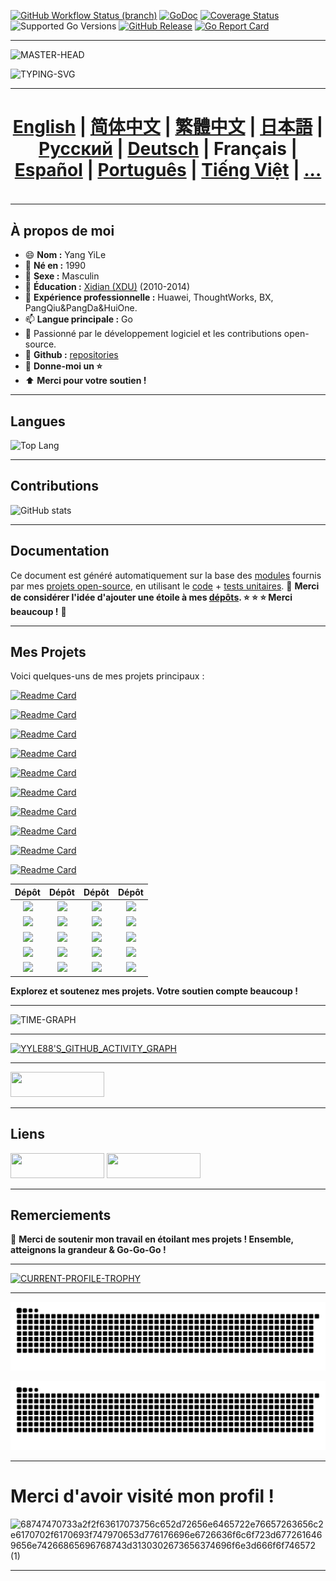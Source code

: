 [![GitHub Workflow Status (branch)](https://img.shields.io/github/actions/workflow/status/yyle88/yyle88/release.yml?branch=main&label=BUILD)](https://github.com/yyle88/yyle88/actions/workflows/release.yml?query=branch%3Amain)
[![GoDoc](https://pkg.go.dev/badge/github.com/yyle88/yyle88)](https://pkg.go.dev/github.com/yyle88/yyle88)
[![Coverage Status](https://img.shields.io/coveralls/github/yyle88/yyle88/master.svg)](https://coveralls.io/github/yyle88/yyle88?branch=main)
![Supported Go Versions](https://img.shields.io/badge/Go-1.22%2C%201.23-lightgrey.svg)
[![GitHub Release](https://img.shields.io/github/release/yyle88/yyle88.svg)](https://github.com/yyle88/yyle88/releases)
[![Go Report Card](https://goreportcard.com/badge/github.com/yyle88/yyle88)](https://goreportcard.com/report/github.com/yyle88/yyle88)

---

![MASTER-HEAD](https://user-images.githubusercontent.com/74038190/213910845-af37a709-8995-40d6-be59-724526e3c3d7.gif)

![TYPING-SVG](https://readme-typing-svg.demolab.com?font=Fira+Code&size=33&pause=1000&color=EBE912&width=999&lines=Hi+there+%F0%9F%91%8B%2C+Welcome+to+my+Page+%F0%9F%91%8B%2C+I'm+yyle88)

---

<!-- 这是一个注释，它不会在渲染时显示出来，这是语言选择的起始位置 -->

<h4 align="center" style="font-size: 2.0em;"><a href="../README.md">English</a> | <a href="../README.zh.md">简体中文</a> | <a href="README.zh-Hant.md">繁體中文</a> | <a href="README.ja.md">日本語</a> | <a href="README.ru.md">Русский</a> | <a href="README.de.md">Deutsch</a> | <strong>Français</strong> | <a href="README.es.md">Español</a> | <a href="README.pt.md">Português</a> | <a href="README.vi.md">Tiếng Việt</a> | <a href="../LOCALE-MENU.md"><b>...</b></a></h4>

<!-- 这是一个注释，它不会在渲染时显示出来，这是语言选择的终止位置 -->

---

## À propos de moi

- 😄 **Nom :** Yang YiLe
- 🔭 **Né en :** 1990
- 🌱 **Sexe :** Masculin
- 👯 **Éducation :** [Xidian (XDU)](https://www.xidian.edu.cn/) (2010-2014)
- 💼 **Expérience professionnelle :** Huawei, ThoughtWorks, BX, PangQiu&PangDa&HuiOne.
- 📫 **Langue principale :** Go
- 💬 Passionné par le développement logiciel et les contributions open-source.
- 🔗 **Github :** [repositories](https://github.com/yyle88?tab=repositories&type=public&sort=stargazers)
- 🌟 **Donne-moi un ⭐**
- ⬆️ **Merci pour votre soutien !**

---

## Langues

![Top Lang](https://github-readme-stats.vercel.app/api/top-langs/?username=yyle88&hide=html&card_width=465)

---

## Contributions

![GitHub stats](https://github-readme-stats.vercel.app/api?username=yyle88&show_icons=true&theme=radical&show=reviews,prs_merged,prs_merged_percentage&hide=contribs&card_width=465)

---

## Documentation

Ce document est généré automatiquement sur la base des [modules](https://github.com/yyle88/yyle88/blob/main/go.mod) fournis par mes [projets open-source](https://github.com/yyle88?tab=repositories&sort=stargazers), en utilisant le [code](https://github.com/yyle88/yyle88/blob/main/yyle88.go) + [tests unitaires](https://github.com/yyle88/yyle88/blob/main/yyle88_test.go). 🌟 **Merci de considérer l'idée d'ajouter une étoile à mes [dépôts](https://github.com/yyle88?tab=repositories&sort=stargazers). ⭐ ⭐ ⭐ Merci beaucoup !** 🌟

---

## Mes Projets

Voici quelques-uns de mes projets principaux :

<!-- 这是一个注释，它不会在渲染时显示出来，这是项目列表的起始位置 -->

<div align="left">

[![Readme Card](https://github-readme-stats.vercel.app/api/pin/?username=yyle88&repo=must&theme=tokyonight&unique=6e9ccfc7-3db5-4191-8f7b-6f1bce0a101e)](https://github.com/yyle88/must)

[![Readme Card](https://github-readme-stats.vercel.app/api/pin/?username=yyle88&repo=sure&theme=shadow_blue&unique=a0adca2e-adb8-4f07-afb4-d8359b0735a7)](https://github.com/yyle88/sure)

[![Readme Card](https://github-readme-stats.vercel.app/api/pin/?username=yyle88&repo=done&theme=date_night&unique=d54aa104-0b12-41b3-a7c2-0a05ae9a9824)](https://github.com/yyle88/done)

[![Readme Card](https://github-readme-stats.vercel.app/api/pin/?username=yyle88&repo=gobtcsign&theme=catppuccin_latte&unique=b876dfb7-a493-43de-b3cc-2d621bc9baaa)](https://github.com/yyle88/gobtcsign)

[![Readme Card](https://github-readme-stats.vercel.app/api/pin/?username=yyle88&repo=gormmom&theme=highcontrast&unique=1b4189c2-fcbe-4da3-a389-7312954767ce)](https://github.com/yyle88/gormmom)

[![Readme Card](https://github-readme-stats.vercel.app/api/pin/?username=yyle88&repo=osexec&theme=apprentice&unique=84f29421-4fc3-47b2-be74-9c265fc91686)](https://github.com/yyle88/osexec)

[![Readme Card](https://github-readme-stats.vercel.app/api/pin/?username=yyle88&repo=tern&theme=moltack&unique=5d2742dc-3ebd-44ea-9e47-762ada8e0433)](https://github.com/yyle88/tern)

[![Readme Card](https://github-readme-stats.vercel.app/api/pin/?username=yyle88&repo=syntaxgo&theme=algolia&unique=7c08235f-f795-4b7f-bf0f-3ccc677b3579)](https://github.com/yyle88/syntaxgo)

[![Readme Card](https://github-readme-stats.vercel.app/api/pin/?username=yyle88&repo=formatgo&theme=calm_pink&unique=40b7d1f3-5ca3-4f67-bd99-2cab8c3c3ed0)](https://github.com/yyle88/formatgo)

[![Readme Card](https://github-readme-stats.vercel.app/api/pin/?username=yyle88&repo=eroticgo&theme=nightowl&unique=e52b5075-3d4b-4a05-95ee-f0246aab929b)](https://github.com/yyle88/eroticgo)

</div>


<div align="left">

| Dépôt | Dépôt | Dépôt | Dépôt |
| :--: | :--: | :--: | :--: |
|<a href="https://github.com/yyle88/erero"><img src="https://img.shields.io/badge/erero-%23ADFF2F.svg?style=flat&logoColor=white" height="24"></a> | <a href="https://github.com/yyle88/gotrontrx"><img src="https://img.shields.io/badge/gotrontrx-%23FF5733.svg?style=flat&logoColor=white" height="24"></a> | <a href="https://github.com/yyle88/rese"><img src="https://img.shields.io/badge/rese-%2395C59D.svg?style=flat&logoColor=white" height="24"></a> | <a href="https://github.com/yyle88/gormrepo"><img src="https://img.shields.io/badge/gormrepo-%23FFD700.svg?style=flat&logoColor=white" height="24"></a> | 
|<a href="https://github.com/yyle88/osexistpath"><img src="https://img.shields.io/badge/osexistpath-%23FF4500.svg?style=flat&logoColor=white" height="24"></a> | <a href="https://github.com/yyle88/syncmap"><img src="https://img.shields.io/badge/syncmap-%232E8B57.svg?style=flat&logoColor=white" height="24"></a> | <a href="https://github.com/yyle88/gormcngen"><img src="https://img.shields.io/badge/gormcngen-%237D4B91.svg?style=flat&logoColor=white" height="24"></a> | <a href="https://github.com/yyle88/zaplog"><img src="https://img.shields.io/badge/zaplog-%23F2D330.svg?style=flat&logoColor=white" height="24"></a> | 
|<a href="https://github.com/yyle88/reggin"><img src="https://img.shields.io/badge/reggin-%23DC143C.svg?style=flat&logoColor=white" height="24"></a> | <a href="https://github.com/yyle88/demojavabtcsign"><img src="https://img.shields.io/badge/demojavabtcsign-%2332CD32.svg?style=flat&logoColor=white" height="24"></a> | <a href="https://github.com/yyle88/gormcnm"><img src="https://img.shields.io/badge/gormcnm-%237D5E7F.svg?style=flat&logoColor=white" height="24"></a> | <a href="https://github.com/yyle88/mutexmap"><img src="https://img.shields.io/badge/mutexmap-%23F09F3B.svg?style=flat&logoColor=white" height="24"></a> | 
|<a href="https://github.com/yyle88/sortslice"><img src="https://img.shields.io/badge/sortslice-%2320B2AA.svg?style=flat&logoColor=white" height="24"></a> | <a href="https://github.com/yyle88/runpath"><img src="https://img.shields.io/badge/runpath-%23F7931E.svg?style=flat&logoColor=white" height="24"></a> | <a href="https://github.com/yyle88/neatjson"><img src="https://img.shields.io/badge/neatjson-%2391C4A4.svg?style=flat&logoColor=white" height="24"></a> | <a href="https://github.com/yyle88/simplejsonx"><img src="https://img.shields.io/badge/simplejsonx-%23FF6347.svg?style=flat&logoColor=white" height="24"></a> | 
|<a href="https://github.com/yyle88/printgo"><img src="https://img.shields.io/badge/printgo-%2335A8D5.svg?style=flat&logoColor=white" height="24"></a> | <a href="https://github.com/yyle88/goi18n"><img src="https://img.shields.io/badge/goi18n-%233CB371.svg?style=flat&logoColor=white" height="24"></a> | <a href="https://github.com/yyle88/grpt"><img src="https://img.shields.io/badge/grpt-%23FF1493.svg?style=flat&logoColor=white" height="24"></a> | <a href="https://github.com/yyle88/yyle88"><img src="https://img.shields.io/badge/yyle88-%238A2BE2.svg?style=flat&logoColor=white" height="24"></a> | 

</div>


<!-- 这是一个注释，它不会在渲染时显示出来，这是项目列表的终止位置 -->

**Explorez et soutenez mes projets. Votre soutien compte beaucoup !**

---

<img src="http://github-profile-summary-cards.vercel.app/api/cards/productive-time?username=yyle88&theme=radical&utcOffset=8.00" alt="TIME-GRAPH" width="465">

---

[![YYLE88'S_GITHUB_ACTIVITY_GRAPH](https://github-readme-activity-graph.vercel.app/graph?username=yyle88)](https://github.com/yyle88)

---

<!-- 这是一个注释，它不会在渲染时显示出来，这是其它项目的起始位置 -->

<a href="https://github.com/yyle88/yyle88/blob/main/OTHERS.md"><img src="https://img.shields.io/badge/ORGANIZATIONS-%2320B2AA.svg?style=flat&logoColor=white" height="40" width="150"></a>

<!-- 这是一个注释，它不会在渲染时显示出来，这是其它项目的终止位置 -->

---

## Liens

<a href="https://t.me/yyle88"><img src="https://img.shields.io/badge/-Telegram-f5e0dc?style=for-the-badge&logo=telegram&logoColor=27A0D9" height="40" width="150"></a>
<a href="https://www.youtube.com/@%E6%9D%A8%E4%BA%A6%E4%B9%901990/videos"><img src="https://img.shields.io/badge/-YouTube-f2cdcd?style=for-the-badge&logo=YouTube&logoColor=FF0000" height="40" width="150"></a>

---

## Remerciements

🌟 **Merci de soutenir mon travail en étoilant mes projets ! Ensemble, atteignons la grandeur & Go-Go-Go !**

---

[![CURRENT-PROFILE-TROPHY](https://github-profile-trophy.vercel.app/?username=yyle88)](https://github.com/yyle88)

---

![github contribution grid snake animation](https://raw.githubusercontent.com/yyle88/yyle88/snake/github-contribution-grid-snake-dark.svg#gh-dark-mode-only)

![github contribution grid snake animation](https://raw.githubusercontent.com/yyle88/yyle88/snake/github-contribution-grid-snake.svg#gh-light-mode-only)

---

# Merci d'avoir visité mon profil !

![68747470733a2f2f63617073756c652d72656e6465722e76657263656c2e6170702f6170693f747970653d776176696e6726636f6c6f723d6772616469656e74266865696768743d3130302673656374696f6e3d666f6f746572 (1)](https://github.com/user-attachments/assets/e599b0c5-b812-4e11-908a-2bdec8c97c5f)

---
